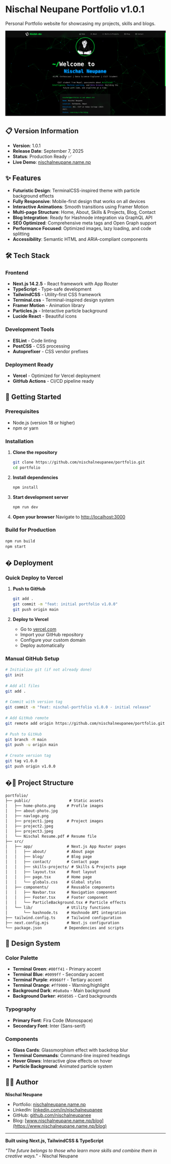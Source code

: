 # Nischal Neupane Portfolio v1.0.1 

Personal Portfolio website for showcasing my projects, skills and blogs.

![Portfolio Preview](./public/Website%20Profile.png)

## 📋 Version Information

- **Version**: 1.0.1
- **Release Date**: September 7, 2025
- **Status**: Production Ready ✅
- **Live Demo**: [nischalneupane.name.np](https://www.nischalneupane.name.np)

## ✨ Features

- **Futuristic Design**: TerminalCSS-inspired theme with particle background effects
- **Fully Responsive**: Mobile-first design that works on all devices
- **Interactive Animations**: Smooth transitions using Framer Motion
- **Multi-page Structure**: Home, About, Skills & Projects, Blog, Contact
- **Blog Integration**: Ready for Hashnode integration via GraphQL API
- **SEO Optimized**: Comprehensive meta tags and Open Graph support
- **Performance Focused**: Optimized images, lazy loading, and code splitting
- **Accessibility**: Semantic HTML and ARIA-compliant components

## 🛠 Tech Stack

### Frontend
- **Next.js 14.2.5** - React framework with App Router
- **TypeScript** - Type-safe development
- **TailwindCSS** - Utility-first CSS framework
- **Terminal.css** - Terminal-inspired design system
- **Framer Motion** - Animation library
- **Particles.js** - Interactive particle background
- **Lucide React** - Beautiful icons

### Development Tools
- **ESLint** - Code linting
- **PostCSS** - CSS processing
- **Autoprefixer** - CSS vendor prefixes

### Deployment Ready
- **Vercel** - Optimized for Vercel deployment
- **GitHub Actions** - CI/CD pipeline ready

## 🚀 Getting Started

### Prerequisites
- Node.js (version 18 or higher)
- npm or yarn

### Installation

1. **Clone the repository**
   ```bash
   git clone https://github.com/nischalneupanee/portfolio.git
   cd portfolio
   ```

2. **Install dependencies**
   ```bash
   npm install
   ```

3. **Start development server**
   ```bash
   npm run dev
   ```

4. **Open your browser**
   Navigate to [http://localhost:3000](http://localhost:3000)

### Build for Production

```bash
npm run build
npm start
```

## � Deployment

### Quick Deploy to Vercel

1. **Push to GitHub**
   ```bash
   git add .
   git commit -m "feat: initial portfolio v1.0.0"
   git push origin main
   ```

2. **Deploy to Vercel**
   - Go to [vercel.com](https://vercel.com)
   - Import your GitHub repository
   - Configure your custom domain
   - Deploy automatically

### Manual GitHub Setup

```bash
# Initialize git (if not already done)
git init

# Add all files
git add .

# Commit with version tag
git commit -m "feat: nischal-portfolio v1.0.0 - initial release"

# Add GitHub remote
git remote add origin https://github.com/nischalneupanee/portfolio.git

# Push to GitHub
git branch -M main
git push -u origin main

# Create version tag
git tag v1.0.0
git push origin v1.0.0
```

## �📁 Project Structure

```
portfolio/
├── public/                 # Static assets
│   ├── home-photo.png     # Profile images
│   ├── about-photo.jpg    
│   ├── navlogo.png        
│   ├── project1.jpeg      # Project images
│   ├── project2.jpeg      
│   ├── project3.jpeg      
│   └── Nischal Resume.pdf # Resume file
├── src/
│   ├── app/               # Next.js App Router pages
│   │   ├── about/         # About page
│   │   ├── blog/          # Blog page
│   │   ├── contact/       # Contact page
│   │   ├── skills-projects/ # Skills & Projects page
│   │   ├── layout.tsx     # Root layout
│   │   ├── page.tsx       # Home page
│   │   └── globals.css    # Global styles
│   ├── components/        # Reusable components
│   │   ├── Navbar.tsx     # Navigation component
│   │   ├── Footer.tsx     # Footer component
│   │   └── ParticleBackground.tsx # Particle effects
│   └── lib/               # Utility functions
│       └── hashnode.ts    # Hashnode API integration
├── tailwind.config.ts     # Tailwind configuration
├── next.config.mjs        # Next.js configuration
└── package.json          # Dependencies and scripts
```

## 🎨 Design System

### Color Palette
- **Terminal Green**: `#00ff41` - Primary accent
- **Terminal Blue**: `#0099ff` - Secondary accent  
- **Terminal Purple**: `#9966ff` - Tertiary accent
- **Terminal Orange**: `#ff9900` - Warning/highlight
- **Background Dark**: `#0a0a0a` - Main background
- **Background Darker**: `#050505` - Card backgrounds

### Typography
- **Primary Font**: Fira Code (Monospace)
- **Secondary Font**: Inter (Sans-serif)

### Components
- **Glass Cards**: Glassmorphism effect with backdrop blur
- **Terminal Commands**: Command-line inspired headings
- **Hover Glows**: Interactive glow effects on hover
- **Particle Background**: Animated particle system

## 👨‍💻 Author

**Nischal Neupane**
- Portfolio: [nischalneupane.name.np](https://www.nischalneupane.name.np)
- LinkedIn: [linkedin.com/in/nischalneupanee](https://www.linkedin.com/in/nischalneupanee/)
- GitHub: [github.com/nischalneupanee](https://github.com/nischalneupanee)
- Blog: [www.nischalneupane.name.np/blog](https://www.nischalneupane.name.np/blog)

---

**Built using Next.js, TailwindCSS & TypeScript**

*"The future belongs to those who learn more skills and combine them in creative ways."* - Nischal Neupane
